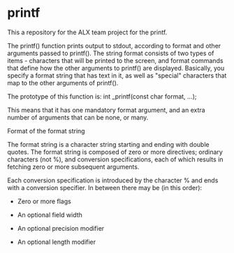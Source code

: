 # printf
This a repository for the ALX team project for the printf.

The printf() function prints output to stdout, according to format and other arguments passed to printf(). 
The string format consists of two types of items - characters that will be printed to the screen,
and format commands that define how the other arguments to printf() are displayed. Basically,
you specify a format string that has text in it, as well as "special" characters
that map to the other arguments of printf().


The prototype of this function is: int _printf(const char format, ...);

This means that it has one mandatory format argument, and an extra number of arguments that can be none, or many.

Format of the format string

The format string is a character string starting and ending with double quotes. The format string is composed of zero or more directives; ordinary characters (not %), and conversion specifications, each of which results in fetching zero or more subsequent arguments.

Each conversion specification is introduced by the character % and ends with a conversion specifier. In between there may be (in this order):

-  Zero or more flags

-  An optional field width

-  An optional precision modifier

-  An optional length modifier
